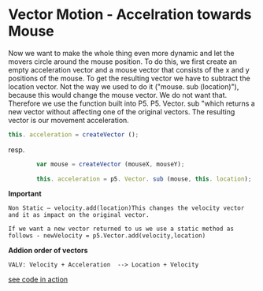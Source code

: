 # Vector Motion -  Accelration towards Mouse

Now we want to make the whole thing even more dynamic and let the movers circle around the mouse position. 
To do this, we first create an empty acceleration vector and a mouse vector that consists of the x and y positions of the mouse. To get the resulting vector we have to subtract the location vector. Not the way we used to do it ("mouse. sub (location)"), because this would change the mouse vector. We do not want that.
Therefore we use the function built into P5. P5. Vector. sub "which returns a new vector without affecting one of the original vectors. The resulting vector is our movement acceleration.

```js
this. acceleration = createVector ();
```
resp.

```js
        var mouse = createVector (mouseX, mouseY);
        
        this. acceleration = p5. Vector. sub (mouse, this. location);
```

**Important**
```
Non Static – velocity.add(location)This changes the velocity vector and it as impact on the original vector.

If we want a new vector returned to us we use a static method as follows - newVelocity = p5.Vector.add(velocity,location)
```

**Addion order of vectors**
```
VALV: Velocity + Acceleration  --> Location + Velocity
```
[see code in action](index.html)
